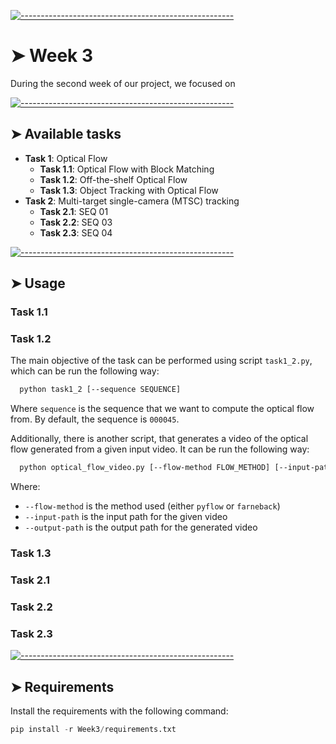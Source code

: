 <!-- ⚠️ This README has been generated from the file(s) "blueprint.md" ⚠️-->
[![-----------------------------------------------------](https://raw.githubusercontent.com/andreasbm/readme/master/assets/lines/colored.png)](#week-2)

# ➤ Week 3

During the second week of our project, we focused on 



[![-----------------------------------------------------](https://raw.githubusercontent.com/andreasbm/readme/master/assets/lines/colored.png)](#available-tasks)

## ➤ Available tasks

* **Task 1**: Optical Flow
  * **Task 1.1**: Optical Flow with Block Matching
  * **Task 1.2**: Off-the-shelf Optical Flow
  * **Task 1.3**: Object Tracking with Optical Flow
* **Task 2**: Multi-target single-camera (MTSC) tracking
  * **Task 2.1**: SEQ 01
  * **Task 2.2**: SEQ 03
  * **Task 2.3**: SEQ 04



[![-----------------------------------------------------](https://raw.githubusercontent.com/andreasbm/readme/master/assets/lines/colored.png)](#usage)

## ➤ Usage
### Task 1.1

### Task 1.2
The main objective of the task can be performed using script `task1_2.py`, which can be run the following way:
```bash
  python task1_2 [--sequence SEQUENCE]
```
Where `sequence` is the sequence that we want to compute the optical flow from. By default, the sequence is `000045`.

Additionally, there is another script, that generates a video of the optical flow generated from a given input video. It can be run the following way:
```bash
  python optical_flow_video.py [--flow-method FLOW_METHOD] [--input-path INPUT_PATH] [--output-path OUTPUT_PATH]
```
Where:
  - `--flow-method` is the method used (either `pyflow` or `farneback`)
  - `--input-path` is the input path for the given video
  - `--output-path` is the output path for the generated video

### Task 1.3

### Task 2.1

### Task 2.2

### Task 2.3



[![-----------------------------------------------------](https://raw.githubusercontent.com/andreasbm/readme/master/assets/lines/colored.png)](#requirements)

## ➤ Requirements
Install the requirements with the following command:
```python
pip install -r Week3/requirements.txt
```
